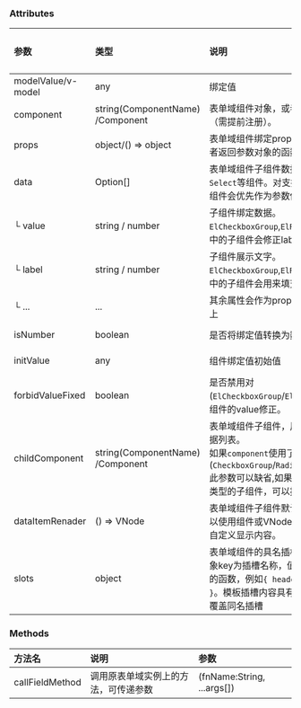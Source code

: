### Attributes

| 参数               | 类型                                 | 说明                                                                                                                                                                         | 可选值 | 默认值 |
| :----------------- | :----------------------------------- | :--------------------------------------------------------------------------------------------------------------------------------------------------------------------------- | :----- | :----- |
| modelValue/v-model | any                                  | 绑定值                                                                                                                                                                       | --     | --     |
| component          | string(ComponentName)<br/>/Component | 表单域组件对象，或者字符串名称（需提前注册）。                                                                                                                               | --     | --     |
| props              | object/() => object                  | 表单域组件绑定props参数对象，或者返回参数对象的函数。                                                                                                                        | --     | --     |
| data               | Option[]                             | 表单域组件子组件数据列表。适用于`Select`等组件。对支持options属性的组件会优先作为参数传递                                                                                    | --     | --     |
| └ value            | string / number                      | 子组件绑定数据。`ElCheckboxGroup`,`ElRadioGroup`组件中的子组件会修正label为value值。                                                                                         | --     | --     |
| └ label            | string / number                      | 子组件展示文字。`ElCheckboxGroup`,`ElRadioGroup`组件中的子组件会用来填充到插槽中。                                                                                           | --     | --     |
| └ ...              | ...                                  | 其余属性会作为props绑定到子组件上                                                                                                                                            | --     | --     |
| isNumber           | boolean                              | 是否将绑定值转换为数字（如果可以）                                                                                                                                           | --     | --     |
| initValue          | any                                  | 组件绑定值初始值                                                                                                                                                             | --     | --     |
| forbidValueFixed   | boolean                              | 是否禁用对(`ElCheckboxGroup`/`ElRadioGroup`)子组件的value修正。                                                                                                              | --     | --     |
| childComponent     | string(ComponentName)<br/>/Component | 表单域组件子组件，用于生成`data`数据列表。<br/>如果`component`使用了(`CheckboxGroup`/`RadioGroup`/`Select`), 此参数可以缺省,如果你想使用button类型的子组件，可以提供此属性。 | --     | --     |
| dataItemRenader    | () => VNode                          | 表单域组件子组件默认插槽内容，可以使用组件或VNode渲染函数，可以自定义显示内容。                                                                                              | --     | --     |
| slots              | object                               | 表单域组件的具名插槽配置对象。对象key为插槽名称，值为返回VNode的函数，例如`{ header: () =>VNode }`。模板插槽内容具有更高优先级，会覆盖同名插槽                               | --     | --     |



### Methods

| 方法名          | 说明                                 | 参数                       |
| :-------------- | :----------------------------------- | :------------------------- |
| callFieldMethod | 调用原表单域实例上的方法，可传递参数 | (fnName:String, ...args[]) |



